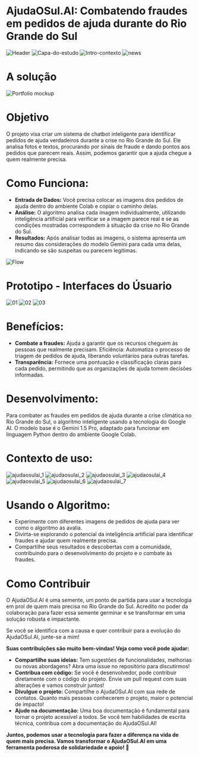 # AjudaOSul.AI: Combatendo fraudes em pedidos de ajuda durante do Rio Grande do Sul
![Header](https://github.com/bruninho-design/AjudaOSul.AI-ImersaoAlura/assets/169390737/b0e6530d-df2c-4413-ac4e-b6220788537d)
![Capa-do-estudo](https://github.com/bruninho-design/AjudaOSul.AI-ImersaoAlura/assets/169390737/49990e2a-5f37-484f-b489-82e02f0c80cd)
![Intro-contexto](https://github.com/bruninho-design/AjudaOSul.AI-ImersaoAlura/assets/169390737/169dca1a-0c15-4bdf-864c-a1b0fc5bf228)
![news](https://github.com/bruninho-design/AjudaOSul.AI-ImersaoAlura/assets/169390737/5e010fb4-785a-4042-b7e3-238bd1247552)

# A solução
![Portfolio mockup](https://github.com/bruninho-design/AjudaOSul.AI-ImersaoAlura/assets/169390737/19ec145c-17fa-4a37-b019-9f4e5b979a3d)

# Objetivo
O projeto visa criar um sistema de chatbot inteligente para identificar pedidos de ajuda verdadeiros durante a crise no Rio Grande do Sul. Ele analisa fotos e textos, procurando por sinais de fraude e dando pontos aos pedidos que parecem reais. Assim, podemos garantir que a ajuda chegue a quem realmente precisa.
# Como Funciona:

* **Entrada de Dados:**
Você precisa colocar as imagens dos pedidos de ajuda dentro do ambiente Colab e copiar o caminho delas.
* **Análise:**
O algoritmo analisa cada imagem individualmente, utilizando inteligência artificial para verificar se a imagem parece real e se as condições mostradas correspondem à situação da crise no Rio Grande do Sul.
* **Resultados:**
Após analisar todas as imagens, o sistema apresenta um resumo das considerações do modelo Gemini para cada uma delas, indicando se são suspeitas ou parecem legítimas.


![Flow](https://github.com/bruninho-design/AjudaOSul.AI-ImersaoAlura/assets/169390737/74470406-b4cb-4e63-b76f-e407f9d391e0)

# Prototipo - Interfaces do Úsuario
![01](https://github.com/bruninho-design/AjudaOSul.AI-ImersaoAlura/assets/169390737/8e598ce7-260a-4035-aded-456baef29bda)
![02](https://github.com/bruninho-design/AjudaOSul.AI-ImersaoAlura/assets/169390737/2691b2f6-fa79-49c4-b269-985e2ce8f1f9)
![03](https://github.com/bruninho-design/AjudaOSul.AI-ImersaoAlura/assets/169390737/5634ce00-8910-40c4-843f-0f53334b656c)

# Benefícios:
* **Combate a fraudes:** Ajuda a garantir que os recursos cheguem às pessoas que realmente precisam.
Eficiência: Automatiza o processo de triagem de pedidos de ajuda, liberando voluntários para outras tarefas.
* **Transparência:** Fornece uma pontuação e classificação claras para cada pedido, permitindo que as organizações de ajuda tomem decisões informadas.

# Desenvolvimento:
Para combater as fraudes em pedidos de ajuda durante a crise climática no Rio Grande do Sul, o algoritmo inteligente usando a tecnologia do Google AI. O modelo base é o Gemini 1.5 Pro, adaptado para funcionar em linguagem Python dentro do ambiente Google Colab.


# Contexto de uso:
![ajudaosulai_1](https://github.com/bruninho-design/AjudaOSul.AI-ImersaoAlura/assets/169390737/710b32c0-ef98-43d4-bdb8-23b0960e6687)
![ajudaosulai_2](https://github.com/bruninho-design/AjudaOSul.AI-ImersaoAlura/assets/169390737/0ea867e5-9366-45de-8092-bb0a902b4e05)
![ajudaosulai_3](https://github.com/bruninho-design/AjudaOSul.AI-ImersaoAlura/assets/169390737/8c2a88b0-3d63-4799-bb2e-98ca889532f5)
![ajudaosulai_4](https://github.com/bruninho-design/AjudaOSul.AI-ImersaoAlura/assets/169390737/03f4614a-6e55-423a-adc7-bb13c7b50654)
![ajudaosulai_5](https://github.com/bruninho-design/AjudaOSul.AI-ImersaoAlura/assets/169390737/6f7184e0-c6f1-4b04-b888-65d96fee385d)
![ajudaosulai_6](https://github.com/bruninho-design/AjudaOSul.AI-ImersaoAlura/assets/169390737/43a625a7-0d6a-46db-90d7-f27f83a656f6)
![ajudaosulai_7](https://github.com/bruninho-design/AjudaOSul.AI-ImersaoAlura/assets/169390737/36ce6ae7-335e-4977-b6bb-3e1061b5ba7c)

# Usando o Algoritmo:
* Experimente com diferentes imagens de pedidos de ajuda para ver como o algoritmo as avalia.
* Divirta-se explorando o potencial da inteligência artificial para identificar fraudes e ajudar quem realmente precisa.
* Compartilhe seus resultados e descobertas com a comunidade, contribuindo para o desenvolvimento do projeto e o combate às fraudes.

# Como Contribuir
O AjudaOSul.AI é uma semente, um ponto de partida para usar a tecnologia em prol de quem mais precisa no Rio Grande do Sul. Acredito no poder da colaboração para fazer essa semente germinar e se transformar em uma solução robusta e impactante.

Se você se identifica com a causa e quer contribuir para a evolução do AjudaOSul.AI, junte-se a mim!

**Suas contribuições são muito bem-vindas! Veja como você pode ajudar:**
* **Compartilhe suas ideias:** Tem sugestões de funcionalidades, melhorias ou novas abordagens? Abra uma issue no repositório para discutirmos!
* **Contribua com código:** Se você é desenvolvedor, pode contribuir diretamente com o código do projeto. Envie um pull request com suas alterações e vamos construir juntos!
* **Divulgue o projeto:** Compartilhe o AjudaOSul.AI com sua rede de contatos. Quanto mais pessoas conhecerem o projeto, maior o potencial de impacto!
* **Ajude na documentação:** Uma boa documentação é fundamental para tornar o projeto acessível a todos. Se você tem habilidades de escrita técnica, contribua com a documentação do AjudaOSul.AI!

**Juntos, podemos usar a tecnologia para fazer a diferença na vida de quem mais precisa. Vamos transformar o AjudaOSul.AI em uma ferramenta poderosa de solidariedade e apoio! 🚀**
